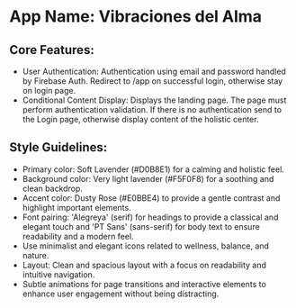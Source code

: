 # **App Name**: Vibraciones del Alma

## Core Features:

- User Authentication: Authentication using email and password handled by Firebase Auth. Redirect to /app on successful login, otherwise stay on login page.
- Conditional Content Display: Displays the landing page. The page must perform authentication validation. If there is no authentication send to the Login page, otherwise display content of the holistic center.

## Style Guidelines:

- Primary color: Soft Lavender (#D0B8E1) for a calming and holistic feel.
- Background color: Very light lavender (#F5F0F8) for a soothing and clean backdrop.
- Accent color: Dusty Rose (#E0BBE4) to provide a gentle contrast and highlight important elements.
- Font pairing: 'Alegreya' (serif) for headings to provide a classical and elegant touch and 'PT Sans' (sans-serif) for body text to ensure readability and a modern feel.
- Use minimalist and elegant icons related to wellness, balance, and nature.
- Layout: Clean and spacious layout with a focus on readability and intuitive navigation.
- Subtle animations for page transitions and interactive elements to enhance user engagement without being distracting.